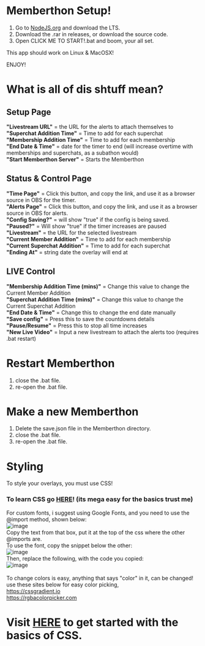 # Memberthon Setup!

1. Go to [NodeJS.org](https://nodejs.org/en/download) and download the LTS.
2. Download the .rar in releases, or download the source code.
3. Open CLICK ME TO START!.bat and boom, your all set.

This app should work on Linux & MacOSX!

ENJOY!


# What is all of dis shtuff mean?

## Setup Page

**"Livestream URL"** = the URL for the alerts to attach themselves to <br>
**"Superchat Addition Time"** = Time to add for each superchat <br>
**"Membership Addition Time"** = Time to add for each membership <br>
**"End Date & Time"** = date for the timer to end (will increase overtime with memberships and superchats, as a subathon would) <br>
**"Start Memberthon Server"** = Starts the Memberthon <br>

## Status & Control Page
**"Time Page"** = Click this button, and copy the link, and use it as a browser source in OBS for the timer. <br>
**"Alerts Page"** =  Click this button, and copy the link, and use it as a browser source in OBS for alerts. <br>
**"Config Saving?"** = will show "true" if the config is being saved. <br>
**"Paused?"** = Will show "true" if the timer increases are paused <br>
**"Livestream"** = the URL for the selected livestream <br>
**"Current Member Addition"** = Time to add for each membership <br>
**"Current Superchat Addition"** = Time to add for each superchat <br>
**"Ending At"** = string date the overlay will end at <br>

## LIVE Control
**"Membership Addition Time (mins)"** = Change this value to change the Current Member Addition <br>
**"Superchat Addition Time (mins)"** = Change this value to change the Current Superchat Addition <br>
**"End Date & Time"** = Change this to change the end date manually <br>
**"Save config"** = Press this to save the countdowns details <br>
**"Pause/Resume"** = Press this to stop all time increases <br>
**"New Live Video"** = Input a new livestream to attach the alerts too (requires .bat restart) <br>

# Restart Memberthon
1. close the .bat file.
2. re-open the .bat file.

# Make a new Memberthon
1. Delete the save.json file in the Memberthon directory.
2. close the .bat file.
3. re-open the .bat file.

# Styling
To style your overlays, you must use CSS!
### To learn CSS go [HERE](https://www.w3schools.com/css/)! (its mega easy for the basics trust me)
For custom fonts, i suggest using Google Fonts, and you need to use the @import method, shown below:<br>
![image](https://github.com/TOG11/Memberthon/assets/71170613/aa600b81-8187-481e-9985-ef1a607b27bb) <br>
Copy the text from that box, put it at the top of the css where the other @imports are.<br>
To use the font, copy the snippet below the other:<br>
![image](https://github.com/TOG11/Memberthon/assets/71170613/e7f82396-62f7-4c9e-93f9-b6d2b1cce2f7)
 <br>
Then, replace the following, with the code you copied: <br>
![image](https://github.com/TOG11/Memberthon/assets/71170613/e46f6188-1909-48a7-8c5b-fc87f5d94d97)
 <br> <br>
To change colors is easy, anything that says "color" in it, can be changed! <br>
use these sites below for easy color picking, <br>
https://cssgradient.io <br>
https://rgbacolorpicker.com <br>
# Visit [HERE](https://www.w3schools.com/css/) to get started with the basics of CSS.


